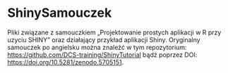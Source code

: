 # ShinySamouczek
Pliki związane z samouczkiem „Projektowanie prostych aplikacji w R przy uzyciu SHINY” oraz działający przykład aplikacji Shiny. Oryginalny samouczek po angielsku można znaleźć w tym repozytorium: https://github.com/DCS-training/ShinyTutorial bądź poprzez DOI: https://doi.org/10.5281/zenodo.5705151.
